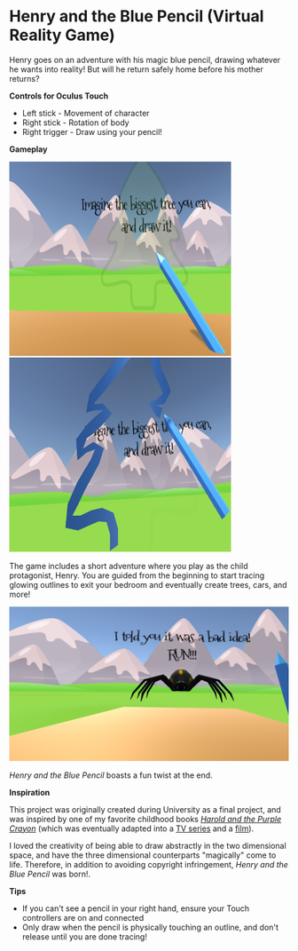 # Henry and the Blue Pencil (Virtual Reality Game)

Henry goes on an adventure with his magic blue pencil, drawing whatever he wants into reality! But will he return safely home before his mother returns?

**Controls for Oculus Touch**

- Left stick - Movement of character
- Right stick - Rotation of body
- Right trigger - Draw using your pencil!

**Gameplay**

<img src="Assets/Screenshots/Tree.png" title="Guides in game!" width="400px" height="350px"> <img src="Assets/Screenshots/Tree active.png" title="Trace freely!" width="400px" height="350px">

The game includes a short adventure where you play as the child protagonist, Henry. You are guided from the beginning to start tracing glowing outlines to exit your bedroom and eventually create trees, cars, and more!

<img src="Assets/Screenshots/Run.png" title="Draw at your own risk!">

*Henry and the Blue Pencil* boasts a fun twist at the end.

**Inspiration**

This project was originally created during University as a final project, and was inspired by one of my favorite childhood books [*Harold and the Purple Crayon*](https://en.wikipedia.org/wiki/Harold_and_the_Purple_Crayon) (which was eventually adapted into a [TV series](https://www.imdb.com/title/tt0283735/) and a [film](https://www.imdb.com/title/tt1219760/)).

I loved the creativity of being able to draw abstractly in the two dimensional space, and have the three dimensional counterparts "magically" come to life. Therefore, in addition to avoiding copyright infringement, *Henry and the Blue Pencil* was born!.

**Tips**

- If you can't see a pencil in your right hand, ensure your Touch controllers are on and connected
- Only draw when the pencil is physically touching an outline, and don't release until you are done tracing!
